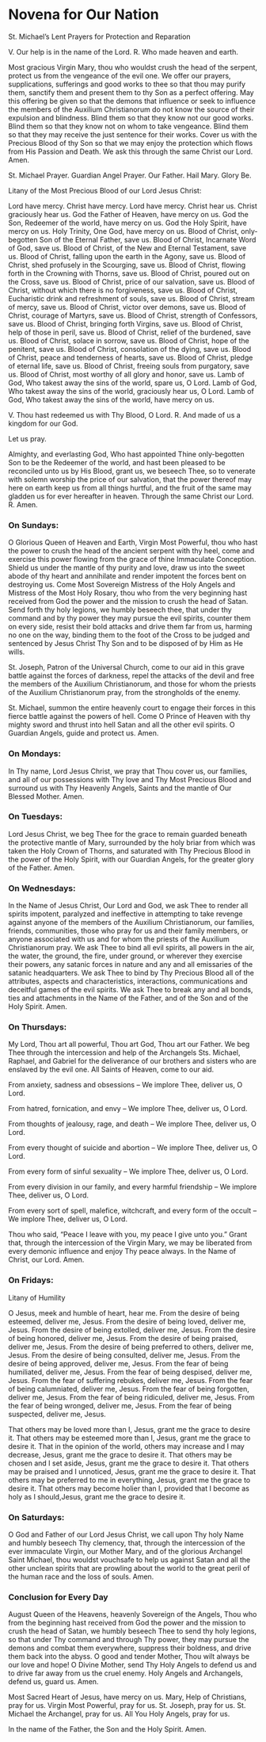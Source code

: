 # Novena for Our Nation

St. Michael’s Lent Prayers for Protection and Reparation

V. Our help is in the name of the Lord.
R. Who made heaven and earth.

Most gracious Virgin Mary, thou who wouldst crush the head of the serpent, protect us from the vengeance of the evil one. We offer our prayers, supplications, sufferings and good works to thee so that thou may purify them, sanctify them and present them to thy Son as a perfect offering. May this offering be given so that the demons that influence or seek to influence the members of the Auxilium Christianorum do not know the source of their expulsion and blindness. Blind them so that they know not our good works. Blind them so that they know not on whom to take vengeance. Blind them so that they may receive the just sentence for their works. Cover us with the Precious Blood of thy Son so that we may enjoy the protection which flows from His Passion and Death. We ask this through the same Christ our Lord. Amen.

St. Michael Prayer. Guardian Angel Prayer. Our Father. Hail Mary. Glory Be.

Litany of the Most Precious Blood of our Lord Jesus Christ:

Lord have mercy.
Christ have mercy.
Lord have mercy.
Christ hear us.
Christ graciously hear us.
God the Father of Heaven, have mercy on us.
God the Son, Redeemer of the world, have mercy on us.
God the Holy Spirit, have mercy on us.
Holy Trinity, One God, have mercy on us.
Blood of Christ, only-begotten Son of the Eternal Father, save us.
Blood of Christ, Incarnate Word of God, save us.
Blood of Christ, of the New and Eternal Testament, save us.
Blood of Christ, falling upon the earth in the Agony, save us.
Blood of Christ, shed profusely in the Scourging, save us.
Blood of Christ, flowing forth in the Crowning with Thorns, save us.
Blood of Christ, poured out on the Cross, save us.
Blood of Christ, price of our salvation, save us.
Blood of Christ, without which there is no forgiveness, save us.
Blood of Christ, Eucharistic drink and refreshment of souls, save us.
Blood of Christ, stream of mercy, save us.
Blood of Christ, victor over demons, save us.
Blood of Christ, courage of Martyrs, save us.
Blood of Christ, strength of Confessors, save us.
Blood of Christ, bringing forth Virgins, save us.
Blood of Christ, help of those in peril, save us.
Blood of Christ, relief of the burdened, save us.
Blood of Christ, solace in sorrow, save us.
Blood of Christ, hope of the penitent, save us.
Blood of Christ, consolation of the dying, save us.
Blood of Christ, peace and tenderness of hearts, save us.
Blood of Christ, pledge of eternal life, save us.
Blood of Christ, freeing souls from purgatory, save us.
Blood of Christ, most worthy of all glory and honor, save us.
Lamb of God, Who takest away the sins of the world, spare us, O Lord.
Lamb of God, Who takest away the sins of the world, graciously hear us, O Lord.
Lamb of God, Who takest away the sins of the world, have mercy on us.

V. Thou hast redeemed us with Thy Blood, O Lord.
R. And made of us a kingdom for our God.

Let us pray.

Almighty, and everlasting God, Who hast appointed Thine only-begotten Son to be the Redeemer of the world, and hast been pleased to be reconciled unto us by His Blood, grant us, we beseech Thee, so to venerate with solemn worship the price of our salvation, that the power thereof may here on earth keep us from all things hurtful, and the fruit of the same may gladden us for ever hereafter in heaven. Through the same Christ our Lord. R. Amen.

### On Sundays:

O Glorious Queen of Heaven and Earth, Virgin Most Powerful, thou who hast the power to crush the head of the ancient serpent with thy heel, come and exercise this power flowing from the grace of thine Immaculate Conception. Shield us under the mantle of thy purity and love, draw us into the sweet abode of thy heart and annihilate and render impotent the forces bent on destroying us. Come Most Sovereign Mistress of the Holy Angels and Mistress of the Most Holy Rosary, thou who from the very beginning hast received from God the power and the mission to crush the head of Satan. Send forth thy holy legions, we humbly beseech thee, that under thy command and by thy power they may pursue the evil spirits, counter them on every side, resist their bold attacks and drive them far from us, harming no one on the way, binding them to the foot of the Cross to be judged and sentenced by Jesus Christ Thy Son and to be disposed of by Him as He wills.

St. Joseph, Patron of the Universal Church, come to our aid in this grave battle against the forces of darkness, repel the attacks of the devil and free the members of the Auxilium Christianorum, and those for whom the priests of the Auxilium Christianorum pray, from the strongholds of the enemy.

St. Michael, summon the entire heavenly court to engage their forces in this fierce battle against the powers of hell. Come O Prince of Heaven with thy mighty sword and thrust into hell Satan and all the other evil spirits. O Guardian Angels, guide and protect us. Amen.

### On Mondays:

In Thy name, Lord Jesus Christ, we pray that Thou cover us, our families, and all of our possessions with Thy love and Thy Most Precious Blood and surround us with Thy Heavenly Angels, Saints and the mantle of Our Blessed Mother. Amen.

### On Tuesdays:

Lord Jesus Christ, we beg Thee for the grace to remain guarded beneath the protective mantle of Mary, surrounded by the holy briar from which was taken the Holy Crown of Thorns, and saturated with Thy Precious Blood in the power of the Holy Spirit, with our Guardian Angels, for the greater glory of the Father. Amen.

### On Wednesdays:

In the Name of Jesus Christ, Our Lord and God, we ask Thee to render all spirits impotent, paralyzed and ineffective in attempting to take revenge against anyone of the members of the Auxilium Christianorum, our families, friends, communities, those who pray for us and their family members, or anyone associated with us and for whom the priests of the Auxilium Christianorum pray. We ask Thee to bind all evil spirits, all powers in the air, the water, the ground, the fire, under ground, or wherever they exercise their powers, any satanic forces in nature and any and all emissaries of the satanic headquarters. We ask Thee to bind by Thy Precious Blood all of the attributes, aspects and characteristics, interactions, communications and deceitful games of the evil spirits. We ask Thee to break any and all bonds, ties and attachments in the Name of the Father, and of the Son and of the Holy Spirit. Amen.

### On Thursdays:

My Lord, Thou art all powerful, Thou art God, Thou art our Father. We beg Thee through the intercession and help of the Archangels Sts. Michael, Raphael, and Gabriel for the deliverance of our brothers and sisters who are enslaved by the evil one. All Saints of Heaven, come to our aid.

From anxiety, sadness and obsessions – We implore Thee, deliver us, O Lord.

From hatred, fornication, and envy – We implore Thee, deliver us, O Lord.

From thoughts of jealousy, rage, and death – We implore Thee, deliver us, O Lord.

From every thought of suicide and abortion – We implore Thee, deliver us, O Lord.

From every form of sinful sexuality – We implore Thee, deliver us, O Lord.

From every division in our family, and every harmful friendship – We implore Thee, deliver us, O Lord.

From every sort of spell, malefice, witchcraft, and every form of the occult – We implore Thee, deliver us, O Lord.

Thou who said, “Peace I leave with you, my peace I give unto you.” Grant that, through the intercession of the Virgin Mary, we may be liberated from every demonic influence and enjoy Thy peace always. In the Name of Christ, our Lord. Amen.

### On Fridays:

Litany of Humility

O Jesus, meek and humble of heart, hear me.
From the desire of being esteemed, deliver me, Jesus.
From the desire of being loved, deliver me, Jesus.
From the desire of being extolled, deliver me, Jesus.
From the desire of being honored, deliver me, Jesus.
From the desire of being praised, deliver me, Jesus.
From the desire of being preferred to others, deliver me, Jesus.
From the desire of being consulted, deliver me, Jesus.
From the desire of being approved, deliver me, Jesus.
From the fear of being humiliated, deliver me, Jesus.
From the fear of being despised, deliver me, Jesus.
From the fear of suffering rebukes, deliver me, Jesus.
From the fear of being calumniated, deliver me, Jesus.
From the fear of being forgotten, deliver me, Jesus.
From the fear of being ridiculed, deliver me, Jesus.
From the fear of being wronged, deliver me, Jesus.
From the fear of being suspected, deliver me, Jesus.

That others may be loved more than I, Jesus, grant me the grace to desire it.
That others may be esteemed more than I, Jesus, grant me the grace to desire it.
That in the opinion of the world, others may increase and I may decrease, Jesus, grant me the grace to desire it.
That others may be chosen and I set aside, Jesus, grant me the grace to desire it.
That others may be praised and I unnoticed, Jesus, grant me the grace to desire it.
That others may be preferred to me in everything, Jesus, grant me the grace to desire it.
That others may become holier than I, provided that I become as holy as I should,Jesus, grant me the grace to desire it.

### On Saturdays:

O God and Father of our Lord Jesus Christ, we call upon Thy holy Name and humbly beseech Thy clemency, that, through the intercession of the ever immaculate Virgin, our Mother Mary, and of the glorious Archangel Saint Michael, thou wouldst vouchsafe to help us against Satan and all the other unclean spirits that are prowling about the world to the great peril of the human race and the loss of souls. Amen.

### Conclusion for Every Day

August Queen of the Heavens, heavenly Sovereign of the Angels, Thou who from the beginning hast received from God the power and the mission to crush the head of Satan, we humbly beseech Thee to send thy holy legions, so that under Thy command and through Thy power, they may pursue the demons and combat them everywhere, suppress their boldness, and drive them back into the abyss. O good and tender Mother, Thou wilt always be our love and hope! O Divine Mother, send Thy Holy Angels to defend us and to drive far away from us the cruel enemy. Holy Angels and Archangels, defend us, guard us. Amen.

Most Sacred Heart of Jesus, have mercy on us.
Mary, Help of Christians, pray for us.
Virgin Most Powerful, pray for us.
St. Joseph, pray for us.
St. Michael the Archangel, pray for us.
All You Holy Angels, pray for us.

In the name of the Father, the Son and the Holy Spirit. Amen.